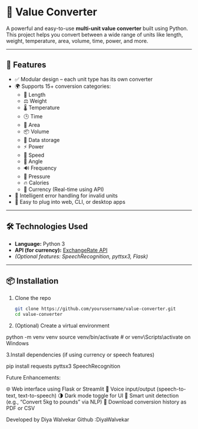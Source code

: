 # 🔄 Value Converter

A powerful and easy-to-use **multi-unit value converter** built using Python. This project helps you convert between a wide range of units like length, weight, temperature, area, volume, time, power, and more.

---

## 🚀 Features

- ✅ Modular design – each unit type has its own converter
- 🌍 Supports 15+ conversion categories:
  - 📏 Length
  - ⚖️ Weight
  - 🌡️ Temperature
  - 🕒 Time
  - 🧮 Area
  - 📦 Volume
  - 💾 Data storage
  - ⚡ Power
  - 💨 Speed
  - 📐 Angle
  - 🔊 Frequency
  - 💉 Pressure
  - 🔥 Calories
  - 💱 Currency (Real-time using API)
- 🧠 Intelligent error handling for invalid units
- 🔁 Easy to plug into web, CLI, or desktop apps

---

## 🛠️ Technologies Used

- **Language:** Python 3
- **API (for currency):** [ExchangeRate API](https://www.exchangerate-api.com/)
- *(Optional features: SpeechRecognition, pyttsx3, Flask)*

---
## 📦 Installation

1. Clone the repo  
   ```bash
   git clone https://github.com/yourusername/value-converter.git
   cd value-converter

2. (Optional) Create a virtual environment

python -m venv venv
source venv/bin/activate  # or venv\Scripts\activate on Windows

3.Install dependencies (if using currency or speech features)

pip install requests pyttsx3 SpeechRecognition

 Future Enhancements:

🌐 Web interface using Flask or Streamlit
🎤 Voice input/output (speech-to-text, text-to-speech)
🌗 Dark mode toggle for UI
🧠 Smart unit detection (e.g., “Convert 5kg to pounds” via NLP)
🧾 Download conversion history as PDF or CSV


Developed by Diya Walvekar
Github :DiyaWalvekar